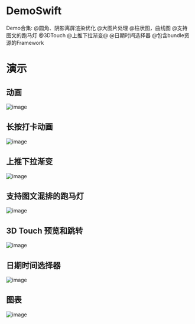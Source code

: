 # DemoSwift
Demo合集:
@圆角、阴影离屏渲染优化
@大图片处理
@柱状图，曲线图
@支持图文的跑马灯
@3DTouch
@上推下拉渐变@
@日期时间选择器
@包含bundle资源的Framework

# 演示
## 动画
![image](https://github.com/yaoxp/DemoSwift/blob/master/gif/animation.gif)

## 长按打卡动画
![image](https://github.com/yaoxp/DemoSwift/blob/master/gif/daka.gif)

## 上推下拉渐变
![image](https://github.com/yaoxp/DemoSwift/blob/master/gif/pay.gif)

## 支持图文混排的跑马灯
![image](https://github.com/yaoxp/DemoSwift/blob/master/gif/marquee.gif)

## 3D Touch 预览和跳转
![image](https://github.com/yaoxp/DemoSwift/blob/master/gif/peek_pop.gif)

## 日期时间选择器
![image](https://github.com/yaoxp/DemoSwift/blob/master/gif/datePicker.gif)

## 图表
![image](https://github.com/yaoxp/DemoSwift/blob/master/gif/charts.gif)
